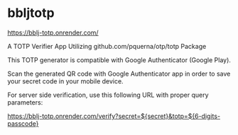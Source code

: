 # bbljtotp
https://bblj-totp.onrender.com/

A TOTP Verifier App Utilizing github.com/pquerna/otp/totp Package

This TOTP generator is compatible with Google Authenticator (Google Play).

Scan the generated QR code with Google Authenticator app in order to save your secret code in your mobile device.

For server side verification, use this following URL with proper query parameters:

https://bblj-totp.onrender.com/verify?secret=${secret}&totp=${6-digits-passcode}

